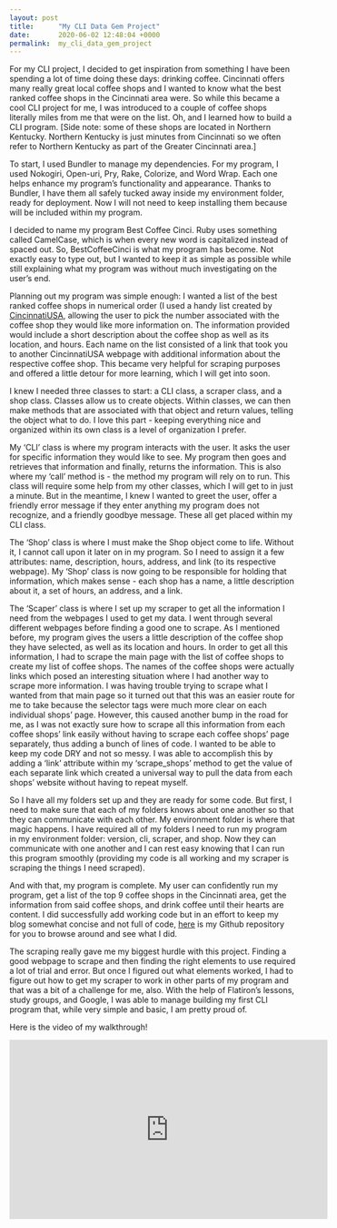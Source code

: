 ```yaml
---
layout: post
title:      "My CLI Data Gem Project"
date:       2020-06-02 12:48:04 +0000
permalink:  my_cli_data_gem_project
---
```



For my CLI project, I decided to get inspiration from something I have been spending a lot of time doing these days: drinking coffee.  Cincinnati offers many really great local coffee shops and I wanted to know what the best ranked coffee shops in the Cincinnati area were.  So while this became a cool CLI project for me, I was introduced to a couple of coffee shops literally miles from me that were on the list.  Oh, and I learned how to build a CLI program.  [Side note: some of these shops are located in Northern Kentucky.  Northern Kentucky is just minutes from Cincinnati so we often refer to Northern Kentucky as part of the Greater Cincinnati area.]  

To start, I used Bundler to manage my dependencies.  For my program, I used Nokogiri, Open-uri, Pry, Rake, Colorize, and Word Wrap.  Each one helps enhance my program’s functionality and appearance.  Thanks to Bundler, I have them all safely tucked away inside my environment folder, ready for deployment.  Now I will not need to keep installing them because will be included within my program.   

I decided to name my program Best Coffee Cinci.  Ruby uses something called CamelCase, which is when every new word is capitalized instead of spaced out.  So, BestCoffeeCinci is what my program has become.  Not exactly easy to type out, but I wanted to keep it as simple as possible while still explaining what my program was without much investigating on the user’s end.  

Planning out my program was simple enough: I wanted a list of the best ranked coffee shops in numerical order (I used a handy list created by [CincinnatiUSA](https://cincinnatiusa.com/article/9-hot-coffee-shops), allowing the user to pick the number associated with the coffee shop they would like more information on.  The information provided would include a short description about the coffee shop as well as its location, and hours.  Each name on the list consisted of a link that took you to another CincinnatiUSA webpage with additional information about the respective coffee shop.  This became very helpful for scraping purposes and offered a little detour for more learning, which I will get into soon.  

I knew I needed three classes to start: a CLI class, a scraper class, and a shop class.  Classes allow us to create objects.  Within classes, we can then make methods that are associated with that object and return values, telling the object what to do.  I love this part - keeping everything nice and organized within its own class is a level of organization I prefer.  

My ‘CLI’ class is where my program interacts with the user.  It asks the user for specific information they would like to see.  My program then goes and retrieves that information and finally, returns the information.  This is also where my ‘call’ method is - the method my program will rely on to run.  This class will require some help from my other classes, which I will get to in just a minute.  But in the meantime, I knew I wanted to greet the user, offer a friendly error message if they enter anything my program does not recognize, and a friendly goodbye message.  These all get placed within my CLI class.

The ‘Shop’ class is where I must make the Shop object come to life.  Without it, I cannot call upon it later on in my program.  So I need to assign it a few attributes: name, description, hours, address, and link (to its respective webpage).  My ‘Shop’ class is now going to be responsible for holding that information, which makes sense - each shop has a name, a little description about it, a set of hours, an address, and a link. 

The ‘Scaper’ class is where I set up my scraper to get all the information I need from the webpages I used to get my data.  I went through several different webpages before finding a good one to scrape.  As I mentioned before, my program gives the users a little description of the coffee shop they have selected, as well as its location and hours.  In order to get all this information, I had to scrape the main page with the list of coffee shops to create my list of coffee shops.  The names of the coffee shops were actually links which posed an interesting situation where I had another way to scrape more information.  I was having trouble trying to scrape what I wanted from that main page so it turned out that this was an easier route for me to take because the selector tags were much more clear on each individual shops’ page.  However, this caused another bump in the road for me, as I was not exactly sure how to scrape all this information from each coffee shops’ link easily without having to scrape each coffee shops’ page separately, thus adding a bunch of lines of code.  I wanted to be able to keep my code DRY and not so messy.  I was able to accomplish this by adding a ‘link’ attribute within my ‘scrape_shops’ method to get the value of each separate link which created a universal way to pull the data from each shops’ website without having to repeat myself.  

So I have all my folders set up and they are ready for some code.  But first, I need to make sure that each of my folders knows about one another so that they can communicate with each other.  My environment folder is where that magic happens.  I have required all of my folders I need to run my program in my environment folder: version, cli, scraper, and shop.  Now they can communicate with one another and I can rest easy knowing that I can run this program smoothly (providing my code is all working and my scraper is scraping the things I need scraped).   

And with that, my program is complete.  My user can confidently run my program, get a list of the top 9 coffee shops in the Cincinnati area, get the information from said coffee shops, and drink coffee until their hearts are content.  I did successfully add working code but in an effort to keep my blog somewhat concise and not full of code, [here](https://github.com/MarciClark/best_coffee_cinci.git) is my Github repository for you to browse around and see what I did.  

The scraping really gave me my biggest hurdle with this project.  Finding a good webpage to scrape and then finding the right elements to use required a lot of trial and error.  But once I figured out what elements worked, I had to figure out how to get my scraper to work in other parts of my program and that was a bit of a challenge for me, also.  With the help of Flatiron’s lessons, study groups, and Google, I was able to manage building my first CLI program that, while very simple and basic, I am pretty proud of. 

Here is the video of my walkthrough!  

<iframe width="560" height="315" src="https://www.youtube.com/embed/HRvoi36kO-0" frameborder="0" allow="accelerometer; autoplay; encrypted-media; gyroscope; picture-in-picture" allowfullscreen></iframe>
